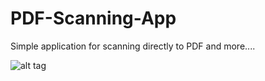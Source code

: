 # PDF-Scanning-App

Simple application for scanning directly to PDF and more....

![alt tag](https://raw.githubusercontent.com/leighwoltman/PDF-Scanning-App/master/Resources/Screenshot.png)
